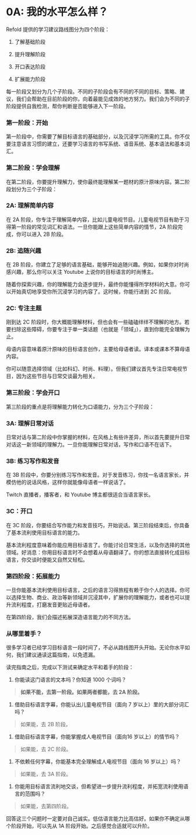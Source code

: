 # 0A: 我的水平怎么样？

Refold 提供的学习建议路线图分为四个阶段：

1. 了解基础阶段

2. 提升理解阶段

3. 开口表达阶段

4. 扩展能力阶段

每一阶段又划分为几个子阶段。不同的子阶段会有不同的不同的目标、策略、建议，我们会帮助在目前阶段的你，向着最能见成效的地方努力。我们会为不同的子阶段提供自我检测，帮你判断是否能够进入下一阶段。

### 第一阶段：开始

第一阶段中，你需要了解目标语言的基础部分，以及沉浸学习所需的工具。你不仅要注意语言习惯的建立，还要学习语言的书写系统、语音系统、基本语法和基本词汇。

### 第二阶段：学会理解

在第二阶段，你要提升理解力，使你最终能理解某一题材的原汁原味内容。第二阶段划分为三个子阶段：

### 2A: 理解简单内容

在 2A 阶段，你专注于理解简单内容，比如儿童电视节目。儿童电视节目有助于习得第一阶段的常见词汇和语法。一旦你能跟上这些简单内容的情节，2A 阶段完成，你可以进入 2B 阶段。

### 2B: 追随兴趣

在 2B 阶段，你建立了足够的语言基础，能够开始追随兴趣。例如，如果你对时尚感兴趣，那么你可以关注 Youtube 上说你的目标语言的时尚博主。

随着你探索兴趣，你的理解能力会逐步提升，最终你能懂得所学材料的大意。你可以开始真切地享受你所沉浸学习的内容了。这时候，你能行进到 2C 阶段。

### 2C: 专注主题

刚到达 2C 阶段时，你大概能理解材料，但也会有一些磕磕绊绊不理解的地方。若要扫除这些障碍，你要专注于单一类话题（也就是「领域」），直到你能完全理解为止。

母语内容意味着原汁原味的目标语言创作，主要给母语者读。译本或课本不算母语内容。

你可以随意选择领域（比如科幻、时尚、料理）。但我们建议首先专注日常电视节目，因为这些节目与日常交谈最为相关。

### 第三阶段：学会开口

第三阶段的重点是将理解能力转化为口语能力，分为三个子阶段：

### 3A: 理解日常对话

日常对话与第二阶段中你掌握的材料，在风格上有些许差异，所以首先要提升日常对话这一新领域的理解力。一旦你能理解日常对话，写作和口语不在话下。

### 3B: 练习写作和发音

在 3B 阶段中，你要分别练习写作和发音。对于发音练习，你找一名语言家长，并模仿他的说话风格，这样你就能像母语者一样说话了。

Twitch 直播者，播客者，和 Youtube 博主都很适合当语言家长。 

### 3C：开口

在 3C 阶段，你要结合写作能力和发音技巧，开始说话。第三阶段结束后，你具备了基本流利使用目标语言的能力。

基本流利程度意味着你能应用目标语言了。你能讨论日常生活，以及你选择的其他领域。好消息：你用目标语言时不会想着从母语翻译了。你的想法直接转化成目标语言，你交谈时便能又自然又轻松。

### 第四阶段：拓展能力

一旦你能基本流利使用目标语言，之后的语言习得旅程有赖于你个人的选择。你可以选择生物、商业、政治等新领域并沉浸其中，扩展你的理解能力，或者也可以提升流利程度，打磨发音更贴近母语者。

在第四阶段，我们会描述拓展深造语言能力的不同方法。

### 从哪里着手？

很多学习者已经学习目标语言一段时间了，不必从路线图开头开始。无论你水平如何，我们建议通读这篇指南，以免遗漏。

读完指南之后，完成以下测试来确定水平和着手的阶段：

1. 你能读这门语言的文本吗？你知道 1000 个词吗？

> **如果不能，去第一阶段。如果两者都能，去 2A 阶段。**

1. 借助目标语言字幕，你能认出儿童电视节目（面向 7 岁以上）里的大部分词汇吗？

> 如果能，去 2B 阶段。

1. 借助目标语言字幕，你能掌握成人电视节目（面向16 岁以上）的情节吗？

> 如果能，去 2C 阶段。

1. 不依赖任何字幕，你能基本完全理解成人电视节目（面向 16 岁以上）吗？

> 如果能，去 3A 阶段。

1. 你能用目标语言流利地交谈，但希望进一步提升流利程度，并拓宽流利使用语言的范围吗？

> 如果能，去第四阶段。

回答这三个问题时一定要对自己诚实。低估语言能力比高估好。如果你不确定从哪个阶段开始，可以先从 1A  阶段开始。之后感觉合适就可以升阶。 